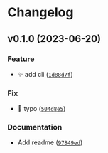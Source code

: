 # Changelog

<!--next-version-placeholder-->

## v0.1.0 (2023-06-20)

### Feature

* :sparkles:  add cli ([`1d88d7f`](https://github.com/khaykingleb/Canonical-Huffman-Archiver/commit/1d88d7fdbd9cb79672a79c8d452ddb69af945176))

### Fix

* :bug: typo ([`504d8e5`](https://github.com/khaykingleb/Canonical-Huffman-Archiver/commit/504d8e5e5809b593497dfac83f1f720fd3240c65))

### Documentation

* Add readme ([`97849ed`](https://github.com/khaykingleb/Canonical-Huffman-Archiver/commit/97849ed2f30fb45d63e799709aa766bf4c1d8f9c))
